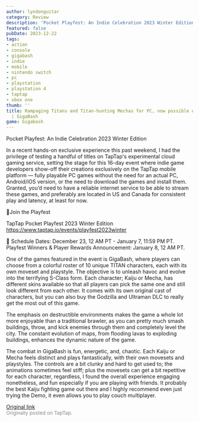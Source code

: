 ```yaml
---
author: lyndonguitar
category: Review
description: 'Pocket Playfest: An Indie Celebration 2023 Winter Edition'
featured: false
pubDate: 2023-12-22
tags:
- action
- console
- gigabash
- indie
- mobile
- nintendo switch
- pc
- playstation
- playstation 4
- taptap
- xbox one
thumb: ''
title: Rampaging Titans and Titan-hunting Mechas for PC, now possible on Mobile (Cloud)
  | GigaBash
game: Gigabash
---
```

Pocket Playfest: An Indie Celebration 2023 Winter Edition

In a recent hands-on exclusive experience this past weekend, I had the privilege of testing a handful of titles on TapTap's experimental cloud gaming service, setting the stage for this 16-day event where indie game developers show-off their creations exclusively on the TapTap mobile platform — fully playable PC games without the need for an actual PC, Android/iOS version, or the need to download the games and install them.  Granted, you’d need to have a reliable internet service to be able to stream these games, and preferably are located in US and Canada for consistent play and latency, at least for now.

🔗Join the Playfest

TapTap Pocket Playfest 2023 Winter Edition
https://www.taptap.io/events/playfest2023winter

📅 Schedule
Dates: December 23, 12 AM PT - January 7, 11:59 PM PT.
Playfest Winners & Player Rewards Announcement: January 8, 12 AM PT.

One of the games featured in the event is GigaBash, where players can choose from a colorful roster of 10 unique TITAN characters, each with its own moveset and playstyle. The objective is to unleash havoc and evolve into the terrifying S-Class form.  Each character; Kaiju or Mecha, has different skins available so that all players can pick the same one and still look different from each other. It comes with its own original cast of characters, but you can also buy the Godzilla and Ultraman DLC to really get the most out of this game.

The emphasis on destructible environments makes the game a whole lot more enjoyable than a traditional brawler, as you can pretty much smash buildings, throw, and kick enemies through them and completely level the city. The constant evolution of maps, from flooding lavas to exploding buildings, enhances the dynamic nature of the game.

The combat in GigaBash is fun, energetic, and, chaotic. Each Kaiju or Mecha feels distinct and plays fantastically, with their own movesets and playstyles. The controls are a bit clunky and hard to get used to; the animations sometimes feel stiff; plus the movesets can get a bit repetitive for each character, regardless, I found the overall experience engaging nonetheless, and fun especially if you are playing with friends. It probably the best Kaiju fighting game out there and I highly recommend even just trying the Demo, it even allows you to play couch multiplayer.

[Original link](https://www.taptap.io/post/6654220)<br><span style="font-size: 0.95em; color: #888;">Originally posted on TapTap.</span>